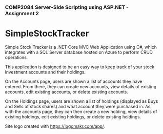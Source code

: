 ### COMP2084 Server-Side Scripting using ASP.NET - Assignment 2
# SimpleStockTracker
Simple Stock Tracker is a .NET Core MVC Web Application using C#,
which integrates with a SQL Server database hosted on Azure to perform CRUD operations.

This application is designed to be an easy way to keep track of your stock investment accounts and their holdings.

On the Accounts page, users are shown a list of accounts they have entered. From there, they can create new accounts, view details of existing accounts, edit existing accounts, or delete existing accounts.

On the Holdings page, users are shown a list of holdings (displayed as Buys and Sells of stock shares) and what account they were purchased in. As with the accounts page, they can then create a new holding, view details of existing holdings, edit existing holdings, or delete existing holdings.

Site logo created with https://logomakr.com/app/.
